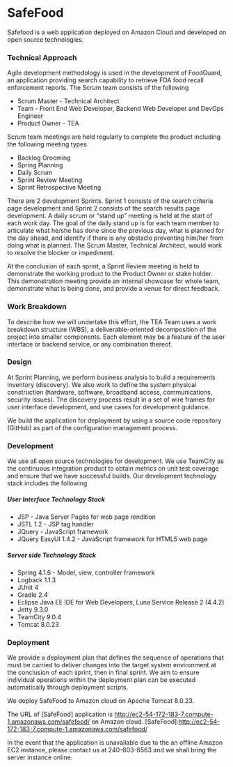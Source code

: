 # SafeFood

Safefood is a web application deployed on Amazon Cloud and developed on open source technologies.  

### Technical Approach
Agile development methodology is used in the development of FoodGuard, an application providing search capability to retrieve FDA food recall enforcement reports.  The Scrum team consists of the following 
  - Scrum Master - Technical Architect
  - Team - Front End Web Developer, Backend Web Developer and DevOps Engineer
  - Product Owner - TEA

Scrum team meetings are held regularly to complete the product including the following meeting types
  - Backlog Grooming
  - Spring Planning
  - Daily Scrum
  - Sprint Review Meeting
  - Sprint Retrospective Meeting

There are 2 development Sprints.  Sprint 1 consists of the search criteria page development and Sprint 2 consists of the search results page development.  A daily scrum or “stand up” meeting is held at the start of each work day.  The goal of the daily stand up is for each team member to articulate what he/she has done since the previous day, what is planned for the day ahead, and identify if there is any obstacle preventing him/her from doing what is planned. The Scrum Master, Technical Architect, would work to resolve the blocker or impediment.

At the conclusion of each sprint, a Sprint Review meeting is held to demonstrate the working product to the Product Owner or stake holder. This demonstration meeting provide an internal showcase for whole team, demonstrate what is being done, and provide a venue for direct feedback. 

### Work Breakdown 
To describe how we will undertake this effort, the TEA Team uses a work breakdown structure (WBS), a deliverable-oriented decomposition of the project into smaller components. Each element may be a feature of the user interface or backend service, or any combination thereof. 

### Design
At Sprint Planning, we perform business analysis to build a requirements inventory (discovery). We also work to define the system physical construction (hardware, software, broadband access, communications, security issues). The discovery process result in a set of wire frames for user interface development, and use cases for development guidance. 

We build the application for deployment by using a source code repository (GitHub) as part of the configuration management process. 

### Development
We use all open source technologies for development. We use TeamCity as the continuous integration product to obtain metrics on unit test coverage and ensure that we have successful builds. Our development technology stack includes the following
  
##### User Interface Technology Stack
  - JSP - Java Server Pages for web page rendition 
  - JSTL 1.2 - JSP tag handler
  - JQuery - JavaScript framework
  - JQuery EasyUI 1.4.2 - JavaScript framework for HTML5 web page
  
##### Server side Technology Stack
  - Spring 4.1.6 - Model, view, controller framework
  - Logback 1.1.3
  - JUnit 4
  - Gradle 2.4
  - Eclipse Java EE IDE for Web Developers, Luna Service Release 2 (4.4.2)
  - Jetty 9.3.0
  - TeamCity 9.0.4
  - Tomcat 8.0.23

### Deployment 
We provide a deployment plan that defines the sequence of operations that must be carried to deliver changes into the target system environment at the conclusion of each sprint, then in final sprint. We aim to ensure individual operations within the deployment plan can be executed automatically through deployment scripts.

We deploy SafeFood to Amazon cloud on Apache Tomcat 8.0.23.    

The URL of [SafeFood] application is 
http://ec2-54-172-183-7.compute-1.amazonaws.com/safefood/ on Amazon cloud.
[SafeFood]:http://ec2-54-172-183-7.compute-1.amazonaws.com/safefood/

In the event that the application is unavailable due to the an offline Amazon EC2 instance, please contact us at 240-603-6563 and we shall bring the server instance online.
